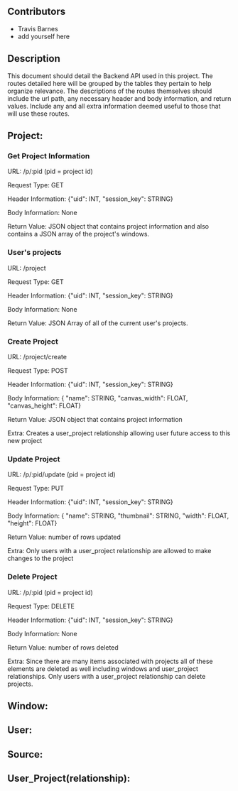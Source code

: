 ## Contributors
- Travis Barnes
- add yourself here

## Description
This document should detail the Backend API used in this project. The routes detailed here will be grouped by the tables they pertain to help organize relevance. The descriptions of the routes themselves should include the url path, any necessary header and body information, and return values. Include any and all extra information deemed useful to those that will use these routes.


## Project:

### Get Project Information
URL: /p/:pid (pid = project id)

Request Type: GET

Header Information: {"uid": INT, "session_key": STRING}

Body Information: None

Return Value: JSON object that contains project information and also contains a JSON array of the project's windows.

### User's projects
URL: /project

Request Type: GET

Header Information: {"uid": INT, "session_key": STRING}

Body Information: None

Return Value: JSON Array of all of the current user's projects.

### Create Project
URL: /project/create

Request Type: POST

Header Information: {"uid": INT, "session_key": STRING}

Body Information: { "name": STRING, "canvas_width": FLOAT, "canvas_height": FLOAT}

Return Value: JSON object that contains project information

Extra: Creates a user_project relationship allowing user future access to this new project

### Update Project
URL: /p/:pid/update (pid = project id)

Request Type: PUT

Header Information: {"uid": INT, "session_key": STRING}

Body Information: { "name": STRING, "thumbnail": STRING, "width": FLOAT, "height": FLOAT}

Return Value: number of rows updated

Extra: Only users with a user_project relationship are allowed to make changes to the project

### Delete Project
URL: /p/:pid (pid = project id)

Request Type: DELETE

Header Information: {"uid": INT, "session_key": STRING}

Body Information: None

Return Value: number of rows deleted

Extra: Since there are many items associated with projects all of these elements are deleted as well including windows and user_project relationships. Only users with a user_project relationship can delete projects.

## Window:
## User:
## Source:
## User_Project(relationship):



